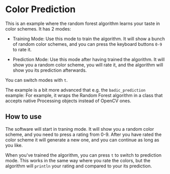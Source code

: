 Color Prediction
================

This is an example where the random forest algorithm learns your taste in color schemes. It has 2 modes:

- Training Mode: Use this mode to train the algorithm. It will show a bunch of random color schemes, and you can press the keyboard buttons `0-9` to rate it.

- Prediction Mode: Use this mode after having trained the algorithm. It will show you a random color scheme, you will rate it, and the algorithm will show you its prediction afterwards.

You can switch modes with `t`.

The example is a bit more advanced that e.g. the `badic_prediction` example: For example, it wraps the Random Forest algorithm in a class that accepts native Processing objects instead of OpenCV ones.


How to use
----------

The software will start in traning mode. It will show you a random color scheme, and you need to press a rating from 0-9. After you have rated the color scheme it will generate a new one, and you can continue as long as you like.

When you've trained the algorithm, you can press `t` to switch to prediction mode. This works in the same way where you rate the colors, but the algorithm will `println` your rating and compared to your its prediction.